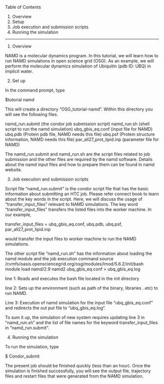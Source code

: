 Table of Contents

1.	Overview
2.	Setup
3.	Job execution and submission scripts
4.	Running the simulation

------------------------------------------------------------------------

1. Overview

NAMD is a molecular dynamics program. In this tutorial, we will learn how to run NAMD simulations in open science grid (OSG).  As an example, we will perform the molecular dynamics simulation of Ubiquitin (pdb ID: UBQ) in implicit water. 


2. Set up 

In the command prompt, type

$tutorial namd

This will create a directory “OSG_tutorial-namd”. Within this directory you will see the following files.

namd_run.submit  (the condor job submission script)
namd_run.sh  (shell script to run the namd simulation)
ubq_gbis_eq.conf (input file for NAMD)
ubq.pdb (Protein pdb file, NAMD needs this file)
ubq.psf (Protein structure information, NAMD needs this file)
par_all27_prot_lipid.inp (parameter file for NAMD)

The  namd_run.submit and namd_run.sh are the script files related  to job submission and the other files are required by the namd software. Details about the namd input files and how to prepare them can be found in namd website. 

3.  Job execution and submission scripts

Script file  “namd_run.submit” is the condor script file that has the basic information about submitting an HTC job.  Please refer connect book to learn about the key words in the script. Here, we will discuss the usage of  “transfer_input_files” relevant to NAMD simulations.  The key word “transfer_input_files” transfers the listed files into the worker machine.  In our example,  

transfer_input_files = ubq_gbis_eq.conf, ubq.pdb, ubq.psf, par_all27_prot_lipid.inp

would transfer the input files to worker machine to run the NAMD simulations. 


The other script file “namd_run.sh” has the information about loading the namd module and the job execution command
source /cvmfs/oasis.opensciencegrid.org/osg/modules/lmod/5.6.2/init/bash
module load namd/2.9
namd2 ubq_gbis_eq.conf  > ubq_gbis_eq.log

line 1:  Reads and executes the bash file located in the init directory

line 2:  Sets up the environment  (such as path of the binary,  libraries ..etc) to run NAMD. 

Line 3:  Execution of  namd  simulation for the input file “ubq_gbis_eq.conf” and redirects the out put file to “ubq_gbis_eq.log”. 

To sum it up, the simulation of new system requires updating line 3 in “namd_run.sh” and the list of file names for the keyword transfer_input_files  in “namd_run.submit”.

4. Running the simulation

To run the simulation, type

$ Condor_submit 

The present job should be finished quickly (less than an hour). Once the simulation is finished successfully, you will see the output file,  trajectory files and restart files that were generated from the NAMD simulation. 

